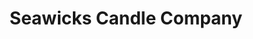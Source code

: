 ---
title: "Seawicks Candle Company"
url: /boothbay-harbor/seawicks-candle-company/
shop: candles
---